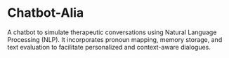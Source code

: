 # Chatbot-Alia
A chatbot to simulate therapeutic conversations using Natural Language Processing (NLP). It incorporates pronoun mapping, memory storage, and text evaluation to facilitate personalized and context-aware dialogues.
